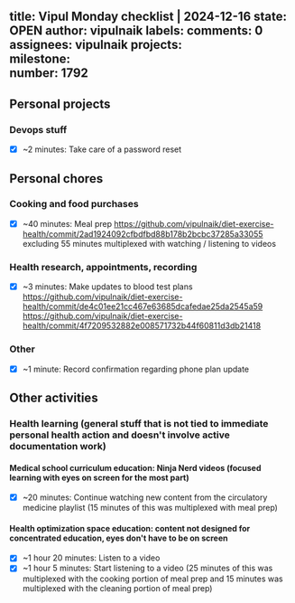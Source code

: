 title:	Vipul Monday checklist | 2024-12-16
state:	OPEN
author:	vipulnaik
labels:	
comments:	0
assignees:	vipulnaik
projects:	
milestone:	
number:	1792
--
## Personal projects

### Devops stuff

- [x] ~2 minutes: Take care of a password reset

## Personal chores

### Cooking and food purchases

- [x] ~40 minutes: Meal prep https://github.com/vipulnaik/diet-exercise-health/commit/2ad1924092cfbdfbd88b178b2bcbc37285a33055 excluding 55 minutes multiplexed with watching / listening to videos

### Health research, appointments, recording

- [x] ~3 minutes: Make updates to blood test plans https://github.com/vipulnaik/diet-exercise-health/commit/de4c01ee21cc467e63685dcafedae25da2545a59 https://github.com/vipulnaik/diet-exercise-health/commit/4f7209532882e008571732b44f60811d3db21418

### Other

- [x] ~1 minute: Record confirmation regarding phone plan update

## Other activities

### Health learning (general stuff that is not tied to immediate personal health action and doesn't involve active documentation work)

#### Medical school curriculum education: Ninja Nerd videos (focused learning with eyes on screen for the most part)

- [x] ~20 minutes: Continue watching new content from the circulatory medicine playlist (15 minutes of this was multiplexed with meal prep)

#### Health optimization space education: content not designed for concentrated education, eyes don't have to be on screen

- [x] ~1 hour 20 minutes: Listen to a video
- [x] ~1 hour 5 minutes: Start listening to a video (25 minutes of this was multiplexed with the cooking portion of meal prep and 15 minutes was multiplexed with the cleaning portion of meal prep)
